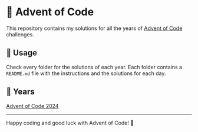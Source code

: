 # 🎄 Advent of Code 

This repository contains my solutions for all the years of [Advent of Code](https://adventofcode.com) challenges.

## 🚀 Usage

Check every folder for the solutions of each year. Each folder contains a `README.md` file with the instructions and the solutions for each day.

## 🔄 Years

[Advent of Code 2024](./2024/README.md)

---

Happy coding and good luck with Advent of Code! 🎉


